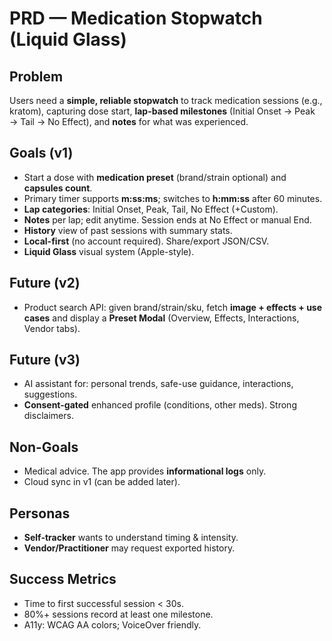 # PRD — Medication Stopwatch (Liquid Glass)

## Problem
Users need a **simple, reliable stopwatch** to track medication sessions (e.g., kratom), capturing dose start, **lap-based milestones** (Initial Onset → Peak → Tail → No Effect), and **notes** for what was experienced.

## Goals (v1)
- Start a dose with **medication preset** (brand/strain optional) and **capsules count**.
- Primary timer supports **m:ss:ms**; switches to **h:mm:ss** after 60 minutes.
- **Lap categories**: Initial Onset, Peak, Tail, No Effect (+Custom).
- **Notes** per lap; edit anytime. Session ends at No Effect or manual End.
- **History** view of past sessions with summary stats.
- **Local-first** (no account required). Share/export JSON/CSV.
- **Liquid Glass** visual system (Apple-style).

## Future (v2)
- Product search API: given brand/strain/sku, fetch **image + effects + use cases** and display a **Preset Modal** (Overview, Effects, Interactions, Vendor tabs).

## Future (v3)
- AI assistant for: personal trends, safe-use guidance, interactions, suggestions.
- **Consent-gated** enhanced profile (conditions, other meds). Strong disclaimers.

## Non-Goals
- Medical advice. The app provides **informational logs** only.
- Cloud sync in v1 (can be added later).

## Personas
- **Self-tracker** wants to understand timing & intensity.
- **Vendor/Practitioner** may request exported history.

## Success Metrics
- Time to first successful session < 30s.
- 80%+ sessions record at least one milestone.
- A11y: WCAG AA colors; VoiceOver friendly.
